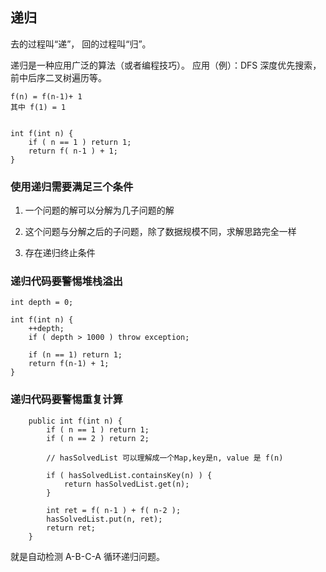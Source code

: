 ## 递归

去的过程叫“递”， 回的过程叫“归”。

递归是一种应用广泛的算法（或者编程技巧）。 应用（例）：DFS 深度优先搜索，前中后序二叉树遍历等。

```
f(n) = f(n-1)+ 1
其中 f(1) = 1


int f(int n) {
    if ( n == 1 ) return 1;
    return f( n-1 ) + 1;
}

```

### 使用递归需要满足三个条件

1. 一个问题的解可以分解为几子问题的解

2. 这个问题与分解之后的子问题，除了数据规模不同，求解思路完全一样

3. 存在递归终止条件

### 递归代码要警惕堆栈溢出

```
int depth = 0;

int f(int n) {
    ++depth;
    if ( depth > 1000 ) throw exception;

    if (n == 1) return 1;
    return f(n-1) + 1;
}

```

### 递归代码要警惕重复计算

```
    public int f(int n) {
        if ( n == 1 ) return 1;
        if ( n == 2 ) return 2;

        // hasSolvedList 可以理解成一个Map,key是n, value 是 f(n)

        if ( hasSolvedList.containsKey(n) ) {
            return hasSolvedList.get(n);
        }

        int ret = f( n-1 ) + f( n-2 );
        hasSolvedList.put(n, ret);
        return ret;
    }

```

就是自动检测 A-B-C-A 循环递归问题。
